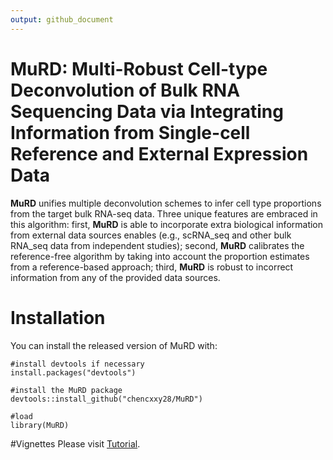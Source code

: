 ```yaml
---
output: github_document
---
```


# MuRD: Multi-Robust Cell-type Deconvolution of Bulk RNA Sequencing Data via Integrating Information from Single-cell Reference and External Expression Data
  
**MuRD** unifies multiple deconvolution schemes to infer cell type proportions from the target bulk RNA-seq data. Three unique features are embraced in this algorithm: first, **MuRD** is able to incorporate extra biological information from external data sources enables (e.g., scRNA_seq and other bulk RNA_seq data from independent studies); second, **MuRD** calibrates the reference-free algorithm by taking into account the proportion estimates from a reference-based approach; third, **MuRD** is robust to incorrect information from any of the provided data sources.

# Installation
You can install the released version of MuRD with:
```
#install devtools if necessary
install.packages("devtools")

#install the MuRD package
devtools::install_github("chencxxy28/MuRD")

#load
library(MuRD)
```

#Vignettes
Please visit [Tutorial](https://chencxxy28.github.io/MuRD/articles/MuRD.html).

